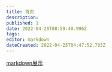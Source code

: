 ```yaml
---
title: 首页
description: 
published: 1
date: 2022-04-26T08:59:40.996Z
tags: 
editor: markdown
dateCreated: 2022-04-25T04:47:52.783Z
---
```



[markdown展示](/zh/markdown展示)

